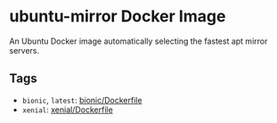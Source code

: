 # ubuntu-mirror Docker Image

An Ubuntu Docker image automatically selecting the fastest apt mirror servers.

## Tags

* `bionic`, `latest`: [bionic/Dockerfile](bionic/Dockerfile)
* `xenial`: [xenial/Dockerfile](xenial/Dockerfile)

